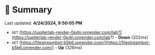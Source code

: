 # 📖 Summary
Last updated: **4/24/2024, 9:50:05 PM**

- `GET` [https://jupiterlab-render-0pdn.onrender.com/lab?](https://jupiterlab-render-0pdn.onrender.com/lab?) - **Down** (202ms)
- `GET` [https://filestreambot-b5k6.onrender.com/](https://filestreambot-b5k6.onrender.com/) - **Up** (326ms)
